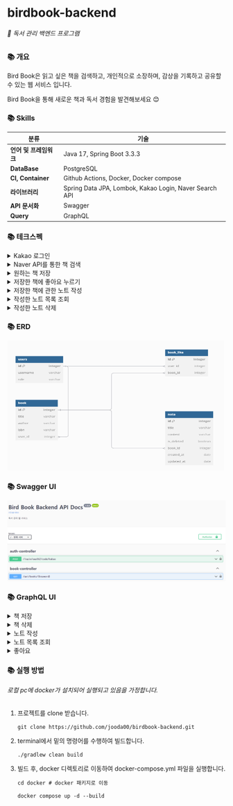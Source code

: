 # birdbook-backend
###### 📘 독서 관리 백엔드 프로그램

### 📚 개요
Bird Book은 읽고 싶은 책을 검색하고, 개인적으로 소장하며, 감상을 기록하고 공유할 수 있는 웹 서비스 입니다.

Bird Book을 통해 새로운 책과 독서 경험을 발견해보세요 😊
### 📚 Skills
| 분류             | 기술                                                     |
|----------------|--------------------------------------------------------|
| **언어 및 프레임워크** | Java 17, Spring Boot 3.3.3                             |
| **DataBase**   | PostgreSQL                                             |
| **CI, Container**      | Github Actions, Docker, Docker compose|
| **라이브러리**      | Spring Data JPA, Lombok, Kakao Login, Naver Search API |
| **API 문서화**    | Swagger                                                |
| **Query**      | GraphQL                                                |

### 📚 테크스펙
<details>
<summary>Kakao 로그인</summary>

### 요약
`Kakao Rest API`를 사용하여 사용자 `로그인`을 구현합니다.

### 단계
1. 사용자가 kakao 계정을 통해 로그인을 하면 `인가 코드`를 발급합니다.
   > https://kauth.kakao.com/oauth/authorize?response_type=code&client_id={client_id}&redirect_uri={redirect_uri} 에 접속
2. 발급받은 `인가 코드`를 통해 `access token`을 요청합니다.
   > /login/oauth2/code/kakao로 접속
3. `access token`을 통해 사용자 정보를 가져온 후
4. 사용자 정보로 `jwt`를 생성합니다.
3. `jwt`를 사용하여 사용자 인가를 진행합니다.


**✅ `Bearer 인증방싟`을 사용하여 해당 jwt 소유자에게 아래의 api 실행 권한을 부여합니다.**
```json
Authorization: Bearer <token>
```
</details>
<details>
<summary>Naver API를 통한 책 검색</summary>

### 요약
`Naver Search API`를 통해 책을 `검색`하는 기능을 구현합니다.

### API 응답 형식
```json
/api/books/springboot(keyword가 들어감) 형식으로 요청
{
  "items": [
    {
      "title": "스프링 부트 3.0 (프로덕션급 애플리케이션 개발 간소화)",
      "author": "그렉 턴키스트",
      "isbn": "9791161758633"
    },
    {
      "title": "실전 스프링 부트 (기본 개념부터 실무 베스트 프랙티스, 그리고 GraalVM, GraphQL, R소켓 등 최신 기술까지)",
      "author": "솜나트 무시브",
      "isbn": "9791192987354"
    },
    {
      "title": "스프링 부트 2.0 (마이크로서비스와 리액티브 프로그래밍)",
      "author": "그렉 턴키스트",
      "isbn": "9791161752624"
    }
    // 10개씩 반환
  ]
}
```
</details>
<details>
<summary>원하는 책 저장</summary>

### 요약
검색 후 소장하고 싶은 책을 DB에 `저장`하는 기능을 구현합니다.

### API 응답 형식
###### graphql을 사용하여 api를 구현합니다.
```graphql
type Mutation {
    saveBook(input: BookReq!): Book!
}
```
응답 형식은 아래 [GraphQL UI](#-graphql-ui)에서 확인하실 수 있습니다.
</details>
<details>
<summary>저장한 책에 좋아요 누르기</summary>

### 요약
마음에 드는 책에 `좋아요`를 누르는 기능을 구현합니다.

### API 응답 형식
###### graphql을 사용하여 api를 구현합니다.
```graphql
type Mutation {
   saveBookLike(input: BookLikeReq!): BookLike!
}
```
응답 형식은 아래 [GraphQL UI](#-graphql-ui)에서 확인하실 수 있습니다.

</details>
<details>
<summary>저장한 책에 관한 노트 작성</summary>

### 요약
감상을 남기고 싶은 책에 관해 `노트를 작성`하는 기능을 구현합니다.

### API 응답 형식
###### graphql을 사용하여 api를 구현합니다.
```graphql
type Mutation {
   saveNote(input: NoteReq!): Note!
}
```
응답 형식은 아래 [GraphQL UI](#-graphql-ui)에서 확인하실 수 있습니다.

</details>
<details>
<summary>작성한 노트 목록 조회</summary>

### 요약
노트 목록을 `최신순`으로 조회하는 기능을 구현합니다.

### API 응답 형식
###### graphql을 사용하여 api를 구현합니다.
```graphql
type Query {
   getNotes: [NoteRes!]!
}
```
응답 형식은 아래 [GraphQL UI](#-graphql-ui)에서 확인하실 수 있습니다.

</details>
<details>
<summary>작성한 노트 삭제</summary>

### 요약
삭제하고 싶은 노트를 `삭제하는` 기능을 구현합니다.

### API 응답 형식
graphql을 사용하여 api를 구현합니다.
```graphql
type Mutation {
   deleteNote(input: NoteDeleteReq!): Int!
}
```
응답 형식은 아래 [GraphQL UI](#-graphql-ui)에서 확인하실 수 있습니다.

</details>

### 📚 ERD
<img src="images/img_8.png" width=500 height=300 />

### 📚 Swagger UI
![img_7.png](images/img_7.png)

### 📚 GraphQL UI
<details>
<summary>책 저장</summary>

![img_1.png](images/img_1.png)

</details>


<details>
<summary>책 삭제</summary>

![img_6.png](images/img_6.png)

</details>

<details>
<summary>노트 작성</summary>

![img_2.png](images/img_2.png)

</details>

<details>
<summary>노트 목록 조회</summary>

![img_5.png](images/img_5.png)

</details>

<details>
<summary>좋아요</summary>

![img_4.png](images/img_4.png)

</details>

### 📚 실행 방법
###### 로컬 pc에 docker가 설치되어 실행되고 있음을 가정합니다.
1. 프로젝트를 clone 받습니다.
    ```shell
    git clone https://github.com/jooda00/birdbook-backend.git
    ```
2. terminal에서 밑의 명령어를 수행하여 빌드합니다.
    ```shell
    ./gradlew clean build
    ```
3. 빌드 후, docker 디렉토리로 이동하여 docker-compose.yml 파일을 실행합니다.
    ```shell
    cd docker # docker 패키지로 이동
    ```
    ```dockerfile
    docker compose up -d --build
    ```
